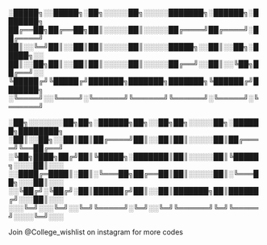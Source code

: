 
░█████╗░░█████╗░██╗░░░░░██╗░░░░░███████╗░██████╗░███████╗
██╔══██╗██╔══██╗██║░░░░░██║░░░░░██╔════╝██╔════╝░██╔════╝
██║░░╚═╝██║░░██║██║░░░░░██║░░░░░█████╗░░██║░░██╗░█████╗░░
██║░░██╗██║░░██║██║░░░░░██║░░░░░██╔══╝░░██║░░╚██╗██╔══╝░░
╚█████╔╝╚█████╔╝███████╗███████╗███████╗╚██████╔╝███████╗
░╚════╝░░╚════╝░╚══════╝╚══════╝╚══════╝░╚═════╝░╚══════╝

░██╗░░░░░░░██╗██╗░██████╗██╗░░██╗██╗░░░░░██╗░██████╗████████╗
░██║░░██╗░░██║██║██╔════╝██║░░██║██║░░░░░██║██╔════╝╚══██╔══╝
░╚██╗████╗██╔╝██║╚█████╗░███████║██║░░░░░██║╚█████╗░░░░██║░░░
░░████╔═████║░██║░╚═══██╗██╔══██║██║░░░░░██║░╚═══██╗░░░██║░░░
░░╚██╔╝░╚██╔╝░██║██████╔╝██║░░██║███████╗██║██████╔╝░░░██║░░░
░░░╚═╝░░░╚═╝░░╚═╝╚═════╝░╚═╝░░╚═╝╚══════╝╚═╝╚═════╝░░░░╚═╝░░░


Join @College_wishlist on instagram for more codes